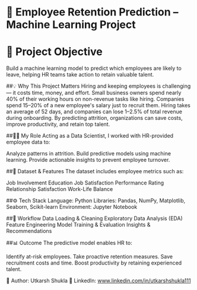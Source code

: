 # 🏢 Employee Retention Prediction – Machine Learning Project
# 📌 Project Objective
Build a machine learning model to predict which employees are likely to leave, helping HR teams take action to retain valuable talent.

##💡 Why This Project Matters
Hiring and keeping employees is challenging — it costs time, money, and effort.
Small business owners spend nearly 40% of their working hours on non-revenue tasks like hiring.
Companies spend 15–20% of a new employee's salary just to recruit them.
Hiring takes an average of 52 days, and companies can lose 1–2.5% of total revenue during onboarding.
By predicting attrition, organizations can save costs, improve productivity, and retain top talent.

##🧑‍💻 My Role
Acting as a Data Scientist, I worked with HR-provided employee data to:

Analyze patterns in attrition.
Build predictive models using machine learning.
Provide actionable insights to prevent employee turnover.

##📂 Dataset & Features
The dataset includes employee metrics such as:

Job Involvement
Education
Job Satisfaction
Performance Rating
Relationship Satisfaction
Work-Life Balance

##⚙️ Tech Stack
Language: Python
Libraries: Pandas, NumPy, Matplotlib, Seaborn, Scikit-learn
Environment: Jupyter Notebook

##🚀 Workflow
Data Loading & Cleaning
Exploratory Data Analysis (EDA)
Feature Engineering
Model Training & Evaluation
Insights & Recommendations


##📊 Outcome
The predictive model enables HR to:

Identify at-risk employees.
Take proactive retention measures.
Save recruitment costs and time.
Boost productivity by retaining experienced talent.


👤 Author: Utkarsh Shukla 🔗 LinkedIn: www.linkedin.com/in/utkarshshukla111
